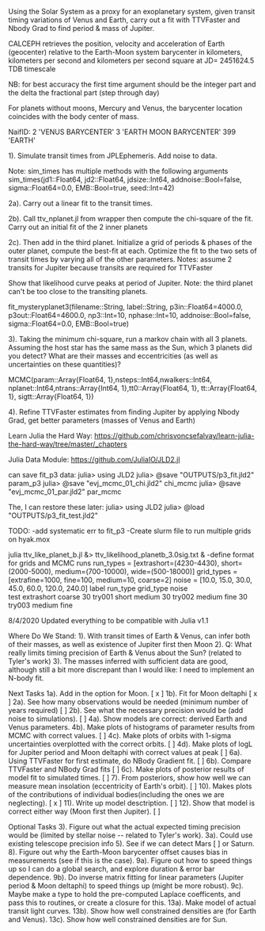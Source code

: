 Using the Solar System as a proxy for an exoplanetary system, 
given transit timing variations of Venus and Earth, carry out
a fit with TTVFaster and Nbody Grad to find period & mass of Jupiter.

CALCEPH 
retrieves the position, velocity and acceleration of Earth (geocenter) relative
to the Earth-Moon system barycenter in kilometers, kilometers per second and
kilometers per second square at JD= 2451624.5 TDB timescale

NB: for best accuracy the first time argument should be the integer part and the delta the fractional part (step through day)

For planets without moons, Mercury and Venus, the barycenter location coincides with the body center of mass. 

NaifID: 
      2           'VENUS BARYCENTER'
      3           'EARTH MOON BARYCENTER'
      399         'EARTH'

1). Simulate transit times from JPLEphemeris. Add noise to data.

Note: sim_times has multiple methods with the following arguments
sim_times(jd1::Float64, jd2::Float64, jdsize::Int64, 
    addnoise::Bool=false, sigma::Float64=0.0, EMB::Bool=true, seed::Int=42)

2a). Carry out a linear fit to the transit times. 

2b). Call ttv_nplanet.jl from wrapper then compute the chi-square 
of the fit. Carry out an initial fit of the 2 inner planets

2c). Then add in the third planet. Initialize a grid of periods & 
phases of the outer planet, compute the best-fit at each.
Optimize the fit to the two sets of transit times by varying all of the
other parameters. 
Notes: assume 2 transits for Jupiter because transits are required for TTVFaster

Show that likelihood curve peaks at period of Jupiter.
Note: the third planet can't be too close to the transiting planets.

fit_mysteryplanet3(filename::String, label::String,
  p3in::Float64=4000.0, p3out::Float64=4600.0, np3::Int=10, nphase::Int=10, 
  addnoise::Bool=false, sigma::Float64=0.0, EMB::Bool=true)

3).  Taking the minimum chi-square, run a markov chain with
all 3 planets.  Assuming the host star has the same mass
as the Sun, which 3 planets did you detect?  What are their
masses and eccentricities (as well as uncertainties on these
quantities)?

MCMC(param::Array{Float64, 1},nsteps::Int64,nwalkers::Int64, 
  nplanet::Int64,ntrans::Array{Int64, 1},tt0::Array{Float64, 1}, tt::Array{Float64, 1}, sigtt::Array{Float64, 1}) 

4). Refine TTVFaster estimates from finding Jupiter by applying Nbody Grad,
get better parameters (masses of Venus and Earth)

Learn Julia the Hard Way:
https://github.com/chrisvoncsefalvay/learn-julia-the-hard-way/tree/master/_chapters

Julia Data Module:
https://github.com/JuliaIO/JLD2.jl

can save fit_p3 data:
julia> using JLD2
julia> @save "OUTPUTS/p3_fit.jld2" param_p3
julia> @save "evj_mcmc_01_chi.jld2" chi_mcmc
julia> @save "evj_mcmc_01_par.jld2" par_mcmc

The, I can restore these later:
julia> using JLD2
julia> @load "OUTPUTS/p3_fit_test.jld2"

TODO:
-add systematic err to fit_p3
-Create slurm file to run multiple grids on hyak.mox

julia ttv_like_planet_b.jl &> ttv_likelihood_planetb_3.0sig.txt &
-define format for grids and MCMC runs 
run_types = [extrashort=(4230-4430), short=(2000-5000), medium=(700-10000), wide=(500-18000)]
grid_types = [extrafine=1000, fine=100, medium=10, coarse=2]
noise = [10.0, 15.0, 30.0, 45.0, 60.0, 120.0, 240.0]
label 	run_type	grid_type	noise	
test 	extrashort	coarse		30
try001	short	 	medium		30
try002	medium		fine		30
try003	medium		fine

8/4/2020
Updated everything to be compatible with Julia v1.1

Where Do We Stand:
1). With transit times of Earth & Venus, can infer both of
their masses, as well as existence of Jupiter first then Moon
2). Q: What really limits timing precision of Earth & Venus
about the Sun? (related to Tyler's work)
3). The masses inferred with sufficient data are good, although
still a bit more discrepant than I would like:  I need to
implement an N-body fit.

Next Tasks
1a). Add in the option for Moon. [ x ]
1b). Fit for Moon deltaphi [ x ]
2a). See how many observations would be needed (minimum number of years required) [ ]
2b). See what the necessary precision would be (add noise to simulations). [ ]
4a). Show models are correct: derived Earth and Venus parameters.
4b). Make plots of histograms of parameter results from MCMC with correct values. [ ]
4c). Make plots of orbits with 1-sigma uncertainties overplotted with the correct orbits. [ ]
4d). Make plots of logL for Jupiter period and Moon deltaphi with correct values at peak [ ]
6a). Using TTVFaster for first estimate, do NBody Gradient fit. [ ]
6b). Compare TTVFaster and NBody Grad fits [ ]
6c). Make plots of posterior results of model fit to simulated times. [ ] 
7). From posteriors, show how well we can measure mean insolation (eccentricity of Earth's orbit). [ ]
10). Makes plots of the contributions of individual bodies(including the ones we are neglecting). [ x ]
11). Write up model desctription. [ ]
12). Show that model is correct either way (Moon first then Jupiter). [ ]


Optional Tasks
3). Figure out what the actual expected timing precision
would be (limited by stellar noise -- related to Tyler's work). 
3a). Could use existing telescope precision info
5). See if we can detect Mars [ ] or Saturn.
8). Figure out why the Earth-Moon barycenter offset causes
bias in measurements (see if this is the case).
9a). Figure out how to speed things up so I can do a global
search, and explore duration & error bar dependence. 
9b). Do inverse matrix fitting for linear parameters (Jupiter period & Moon deltaphi) to speed things up (might be more robust).
9c). Maybe make a type to hold the pre-computed Laplace coefficents,
and pass this to routines, or create a closure for this.
13a). Make model of actual transit light curves.
13b). Show how well constrained densities are (for Earth and Venus).
13c). Show how well constrained densities are for Sun.

